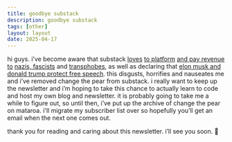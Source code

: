 ```yaml
---
title: goodbye substack
description: goodbye substack
tags: [other]
layout: layout
date: 2025-04-17
---
```


hi guys. i’ve become aware that substack [loves](https://en.wikipedia.org/wiki/Substack#%22Substackers_Against_Nazis%22) [to platform](https://archive.is/uyugO) [and pay revenue to](https://www.nbcnews.com/tech/internet/pressure-builds-newsletter-company-substack-stop-paying-nazi-writers-rcna132593) [nazis, fascists](https://www.thehandbasket.co/p/substack-announcement-bari-weiss-free-press) and [transphobes](https://yanyiii.com/the-freedom-of-hate/?ref=the-reading-newsletter), as well as declaring that [elon musk and donald trump protect free speech](https://post.substack.com/p/the-fight-for-free-speech-in-2025). this disgusts, horrifies and nauseates me and i’ve removed change the pear from substack. i really want to keep up the newsletter and i’m hoping to take this chance to actually learn to code and host my own blog and newsletter. it is probably going to take me a while to figure out, so until then, i’ve put up the archive of change the pear on mataroa. i'll migrate my subscriber list over so hopefully you’ll get an email when the next one comes out.  

thank you for reading and caring about this newsletter. i’ll see you soon. 🍐